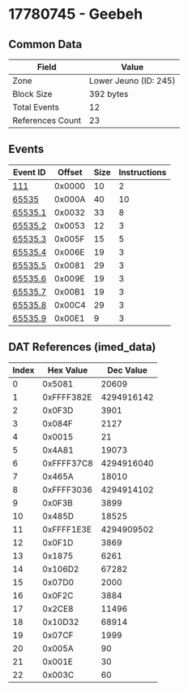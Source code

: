 # 17780745 - Geebeh

## Common Data

| Field            | Value                 |
|------------------|-----------------------|
| Zone             | Lower Jeuno (ID: 245) |
| Block Size       | 392 bytes             |
| Total Events     | 12                    |
| References Count | 23                    |

## Events

| Event ID                | Offset   |   Size |   Instructions |
|-------------------------|----------|--------|----------------|
| [111](./111.md)         | 0x0000   |     10 |              2 |
| [65535](./65535.md)     | 0x000A   |     40 |             10 |
| [65535.1](./65535.1.md) | 0x0032   |     33 |              8 |
| [65535.2](./65535.2.md) | 0x0053   |     12 |              3 |
| [65535.3](./65535.3.md) | 0x005F   |     15 |              5 |
| [65535.4](./65535.4.md) | 0x006E   |     19 |              3 |
| [65535.5](./65535.5.md) | 0x0081   |     29 |              3 |
| [65535.6](./65535.6.md) | 0x009E   |     19 |              3 |
| [65535.7](./65535.7.md) | 0x00B1   |     19 |              3 |
| [65535.8](./65535.8.md) | 0x00C4   |     29 |              3 |
| [65535.9](./65535.9.md) | 0x00E1   |      9 |              3 |

## DAT References (imed_data)

|   Index | Hex Value   |   Dec Value |
|---------|-------------|-------------|
|       0 | 0x5081      |       20609 |
|       1 | 0xFFFF382E  |  4294916142 |
|       2 | 0x0F3D      |        3901 |
|       3 | 0x084F      |        2127 |
|       4 | 0x0015      |          21 |
|       5 | 0x4A81      |       19073 |
|       6 | 0xFFFF37C8  |  4294916040 |
|       7 | 0x465A      |       18010 |
|       8 | 0xFFFF3036  |  4294914102 |
|       9 | 0x0F3B      |        3899 |
|      10 | 0x485D      |       18525 |
|      11 | 0xFFFF1E3E  |  4294909502 |
|      12 | 0x0F1D      |        3869 |
|      13 | 0x1875      |        6261 |
|      14 | 0x106D2     |       67282 |
|      15 | 0x07D0      |        2000 |
|      16 | 0x0F2C      |        3884 |
|      17 | 0x2CE8      |       11496 |
|      18 | 0x10D32     |       68914 |
|      19 | 0x07CF      |        1999 |
|      20 | 0x005A      |          90 |
|      21 | 0x001E      |          30 |
|      22 | 0x003C      |          60 |
